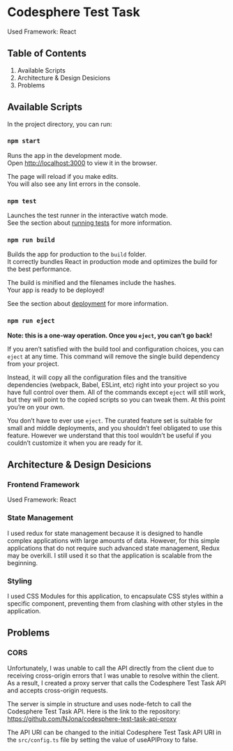 # Codesphere Test Task

Used Framework: React

## Table of Contents

1. Available Scripts
2. Architecture & Design Desicions
3. Problems

## Available Scripts

In the project directory, you can run:

### `npm start`

Runs the app in the development mode.\
Open [http://localhost:3000](http://localhost:3000) to view it in the browser.

The page will reload if you make edits.\
You will also see any lint errors in the console.

### `npm test`

Launches the test runner in the interactive watch mode.\
See the section about [running tests](https://facebook.github.io/create-react-app/docs/running-tests) for more information.

### `npm run build`

Builds the app for production to the `build` folder.\
It correctly bundles React in production mode and optimizes the build for the best performance.

The build is minified and the filenames include the hashes.\
Your app is ready to be deployed!

See the section about [deployment](https://facebook.github.io/create-react-app/docs/deployment) for more information.

### `npm run eject`

**Note: this is a one-way operation. Once you `eject`, you can’t go back!**

If you aren’t satisfied with the build tool and configuration choices, you can `eject` at any time. This command will remove the single build dependency from your project.

Instead, it will copy all the configuration files and the transitive dependencies (webpack, Babel, ESLint, etc) right into your project so you have full control over them. All of the commands except `eject` will still work, but they will point to the copied scripts so you can tweak them. At this point you’re on your own.

You don’t have to ever use `eject`. The curated feature set is suitable for small and middle deployments, and you shouldn’t feel obligated to use this feature. However we understand that this tool wouldn’t be useful if you couldn’t customize it when you are ready for it.

## Architecture & Design Desicions

### Frontend Framework

Used Framework: React

### State Management

I used redux for state management because it is designed to handle complex applications with large amounts of data. However, for this simple applications that do not require such advanced state management, Redux may be overkill. I still used it so that the application is scalable from the beginning.

### Styling

I used CSS Modules for this application, to encapsulate CSS styles within a specific component, preventing them from clashing with other styles in the application.

## Problems

### CORS

Unfortunately, I was unable to call the API directly from the client due to receiving cross-origin errors that I was unable to resolve within the client. As a result, I created a proxy server that calls the Codesphere Test Task API and accepts cross-origin requests.

The server is simple in structure and uses node-fetch to call the Codesphere Test Task API. Here is the link to the repository: https://github.com/NJona/codesphere-test-task-api-proxy

The API URI can be changed to the initial Codesphere Test Task API URI in the `src/config.ts` file by setting the value of useAPIProxy to false.
